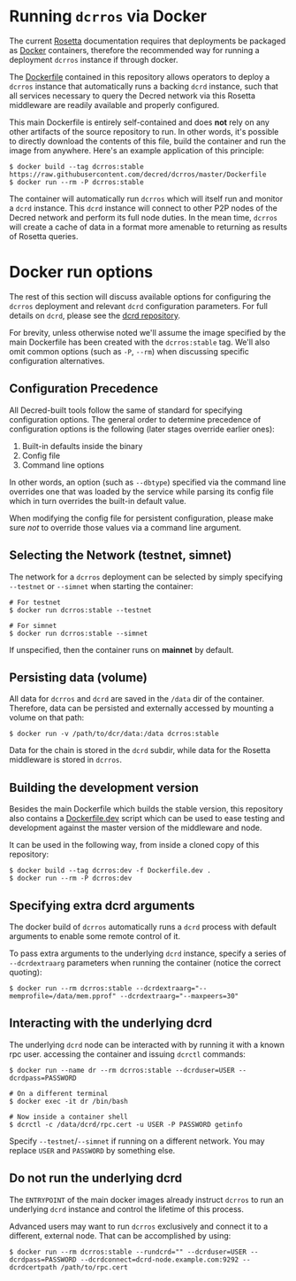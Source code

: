 # Running `dcrros` via Docker

The current [Rosetta](https://rosetta-api.org) documentation requires that deployments be packaged as [Docker](https://docker.com) containers, therefore the recommended way for running a deployment `dcrros` instance if through docker.

The [Dockerfile](/Dockerfile) contained in this repository allows operators to deploy a `dcrros` instance that automatically runs a backing `dcrd` instance, such that all services necessary to query the Decred network via this Rosetta middleware are readily available and properly configured.

This main Dockerfile is entirely self-contained and does **not** rely on any other artifacts of the source repository to run. In other words, it's possible to directly download the contents of this file, build the container and run the image from anywhere. Here's an example application of this principle:

```shell
$ docker build --tag dcrros:stable https://raw.githubusercontent.com/decred/dcrros/master/Dockerfile
$ docker run --rm -P dcrros:stable
```

The container will automatically run `dcrros` which will itself run and monitor a `dcrd` instance. This `dcrd` instance will connect to other P2P nodes of the Decred network and perform its full node duties. In the mean time, `dcrros` will create a cache of data in a format more amenable to returning as results of Rosetta queries.


# Docker run options

The rest of this section will discuss available options for configuring the `dcrros` deployment and relevant `dcrd` configuration parameters. For full details on `dcrd`, please see the [dcrd repository](https://github.com/decerd/dcrd).

For brevity, unless otherwise noted we'll assume the image specified by the main Dockerfile has been created with the `dcrros:stable` tag. We'll also omit common options (such as `-P`, `--rm`) when discussing specific configuration alternatives.

## Configuration Precedence

All Decred-built tools follow the same of standard for specifying configuration options. The general order to determine precedence of configuration options is the following (later stages override earlier ones):

1. Built-in defaults inside the binary
2. Config file
3. Command line options

In other words, an option (such as `--dbtype`) specified via the command line overrides one that was loaded by the service while parsing its config file which in turn overrides the built-in default value.

When modifying the config file for persistent configuration, please make sure _not_ to override those values via a command line argument.

## Selecting the Network (testnet, simnet)

The network for a `dcrros` deployment can be selected by simply specifying `--testnet` or `--simnet` when starting the container:

```shell
# For testnet
$ docker run dcrros:stable --testnet

# For simnet
$ docker run dcrros:stable --simnet
``` 

If unspecified, then the container runs on **mainnet** by default.

## Persisting data (volume)

All data for `dcrros` and `dcrd` are saved in the `/data` dir of the container. Therefore, data can be persisted and externally accessed by mounting a volume on that path:

```shell
$ docker run -v /path/to/dcr/data:/data dcrros:stable 
```

Data for the chain is stored in the `dcrd` subdir, while data for the Rosetta middleware is stored in `dcrros`.

## Building the development version

Besides the main Dockerfile which builds the stable version, this repository also contains a [Dockerfile.dev](/Dockerfile.dev) script which can be used to ease testing and development against the master version of the middleware and node.

It can be used in the following way, from inside a cloned copy of this repository:

```shell
$ docker build --tag dcrros:dev -f Dockerfile.dev .
$ docker run --rm -P dcrros:dev
```

## Specifying extra dcrd arguments

The docker build of `dcrros` automatically runs a `dcrd` process with default arguments to enable some remote control of it.

To pass extra arguments to the underlying `dcrd` instance, specify a series of `--dcrdextraarg` parameters when running the container (notice the correct quoting):

```shell
$ docker run --rm dcrros:stable --dcrdextraarg="--memprofile=/data/mem.pprof" --dcrdextraarg="--maxpeers=30"
```

## Interacting with the underlying dcrd

The underlying `dcrd` node can be interacted with by running it with a known rpc user. accessing the container and issuing `dcrctl` commands:

```shell
$ docker run --name dr --rm dcrros:stable --dcrduser=USER --dcrdpass=PASSWORD 

# On a different terminal
$ docker exec -it dr /bin/bash

# Now inside a container shell
$ dcrctl -c /data/dcrd/rpc.cert -u USER -P PASSWORD getinfo
```

Specify `--testnet`/`--simnet` if running on a different network. You may replace `USER` and `PASSWORD` by something else.

## Do not run the underlying dcrd

The `ENTRYPOINT` of the main docker images already instruct `dcrros` to run an underlying `dcrd` instance and control the lifetime of this process.

Advanced users may want to run `dcrros` exclusively and connect it to a different, external node. That can be accomplished by using:

```shell
$ docker run --rm dcrros:stable --rundcrd="" --dcrduser=USER --dcrdpass=PASSWORD --dcrdconnect=dcrd-node.example.com:9292 --dcrdcertpath /path/to/rpc.cert
```
